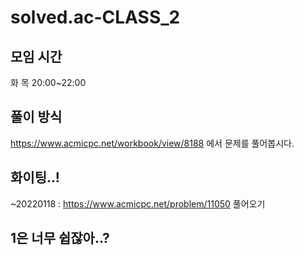 # solved.ac-CLASS_2
## 모임 시간
화 목 20:00~22:00<br>
## 풀이 방식
https://www.acmicpc.net/workbook/view/8188 에서 문제를 풀어봅시다.
## 화이팅..!
~20220118 : https://www.acmicpc.net/problem/11050 풀어오기
## 1은 너무 쉽잖아..?
